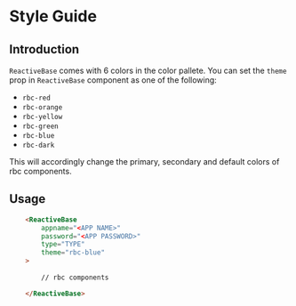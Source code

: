 # Style Guide

## Introduction

`ReactiveBase` comes with 6 colors in the color pallete. You can set the `theme` prop in `ReactiveBase` component as one of the following:

* `rbc-red`
* `rbc-orange`
* `rbc-yellow`
* `rbc-green`
* `rbc-blue`
* `rbc-dark`

This will accordingly change the primary, secondary and default colors of rbc components.

## Usage

```html
	<ReactiveBase 
		appname="<APP NAME>"
		password="<APP PASSWORD>"
		type="TYPE"
		theme="rbc-blue"
	>
	
		// rbc components

	</ReactiveBase>
```